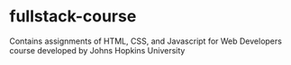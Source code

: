 # fullstack-course
Contains assignments of HTML, CSS, and Javascript for Web Developers course developed  by Johns Hopkins University
